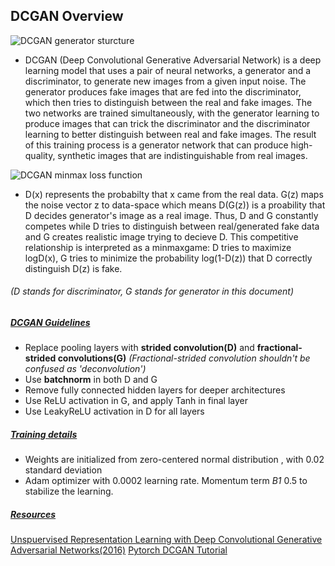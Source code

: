 ## DCGAN Overview

![DCGAN generator sturcture](https://miro.medium.com/max/1100/1*rdXKdyfNjorzP10ZA3yNmQ.webp) <br>
* DCGAN (Deep Convolutional Generative Adversarial Network) is a deep learning model that uses a pair of neural networks, a generator and a discriminator, to generate new images from a given input noise. The generator produces fake images that are fed into the discriminator, which then tries to distinguish between the real and fake images. The two networks are trained simultaneously, with the generator learning to produce images that can trick the discriminator and the discriminator learning to better distinguish between real and fake images. The result of this training process is a generator network that can produce high-quality, synthetic images that are indistinguishable from real images. 

![DCGAN minmax loss function](https://user-images.githubusercontent.com/86555104/216026302-d5c15dee-a735-4ab3-ad54-c644896152d7.png) <br>
* D(x) represents the probabilty that x came from the real data. G(z) maps the noise vector z to data-space which means D(G(z)) is a proability that D decides generator's image as a real image. Thus, D and G constantly competes while D tries to distinguish between real/generated fake data and G creates realistic image trying to decieve D. This competitive relationship is interpreted as a  minmaxgame: D tries to maximize logD(x), G tries to minimize the probability log(1-D(z)) that D correctly distinguish D(z) is fake.


###### (D stands for discriminator, G stands for generator in this document)

##### <ins>DCGAN Guidelines </ins>
* Replace pooling layers with **strided convolution(D)** and **fractional-strided convolutions(G)**
*(Fractional-strided convolution shouldn't be confused as 'deconvolution')*
* Use **batchnorm** in both D and G
* Remove fully connected hidden layers for deeper architectures
* Use ReLU activation in G, and apply Tanh in final layer
* Use LeakyReLU activation in D for all layers

##### <ins> Training details </ins>
* Weights are initialized from zero-centered normal distribution , with 0.02 standard deviation
* Adam optimizer with 0.0002 learning rate. Momentum term *B1* 0.5 to stabilize the learning.

##### <ins> Resources </ins>
 [Unspuervised Representation Learning with Deep Convolutional Generative Adversarial Networks(2016)](https://arxiv.org/pdf/1511.06434.pdf)
 [Pytorch DCGAN Tutorial](https://pytorch.org/tutorials/beginner/dcgan_faces_tutorial.html)

 
